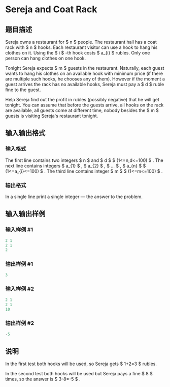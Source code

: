 # Sereja and Coat Rack

## 题目描述

Sereja owns a restaurant for $ n $ people. The restaurant hall has a coat rack with $ n $ hooks. Each restaurant visitor can use a hook to hang his clothes on it. Using the $ i $ -th hook costs $ a_{i} $ rubles. Only one person can hang clothes on one hook.

Tonight Sereja expects $ m $ guests in the restaurant. Naturally, each guest wants to hang his clothes on an available hook with minimum price (if there are multiple such hooks, he chooses any of them). However if the moment a guest arrives the rack has no available hooks, Sereja must pay a $ d $ ruble fine to the guest.

Help Sereja find out the profit in rubles (possibly negative) that he will get tonight. You can assume that before the guests arrive, all hooks on the rack are available, all guests come at different time, nobody besides the $ m $ guests is visiting Sereja's restaurant tonight.

## 输入输出格式

### 输入格式

The first line contains two integers $ n $ and $ d $ $ (1<=n,d<=100) $ . The next line contains integers $ a_{1} $ , $ a_{2} $ , $ ... $ , $ a_{n} $ $ (1<=a_{i}<=100) $ . The third line contains integer $ m $ $ (1<=m<=100) $ .

### 输出格式

In a single line print a single integer — the answer to the problem.

## 输入输出样例

### 输入样例 #1

```cpp
2 1
2 1
2

```
### 输出样例 #1

```cpp
3

```
### 输入样例 #2

```cpp
2 1
2 1
10

```
### 输出样例 #2

```cpp
-5

```
## 说明

In the first test both hooks will be used, so Sereja gets $ 1+2=3 $ rubles.

In the second test both hooks will be used but Sereja pays a fine $ 8 $ times, so the answer is $ 3-8=-5 $ .

